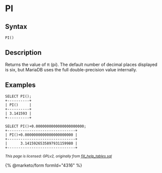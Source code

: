 
# PI

## Syntax


```
PI()
```

## Description


Returns the value of π (pi). The default number of decimal places
displayed is six, but MariaDB uses the full double-precision value
internally.


## Examples


```
SELECT PI();
+----------+
| PI()     |
+----------+
| 3.141593 |
+----------+

SELECT PI()+0.0000000000000000000000;
+-------------------------------+
| PI()+0.0000000000000000000000 |
+-------------------------------+
|      3.1415926535897931159980 |
+-------------------------------+
```


<sub>_This page is licensed: GPLv2, originally from [fill\_help\_tables.sql](https://github.com/MariaDB/server/blob/main/scripts/fill_help_tables.sql)_</sub>


{% @marketo/form formId="4316" %}
